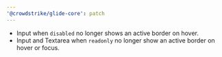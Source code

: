 ```yaml
---
'@crowdstrike/glide-core': patch
---
```


- Input when `disabled` no longer shows an active border on hover.
- Input and Textarea when `readonly` no longer show an active border on hover or focus.
